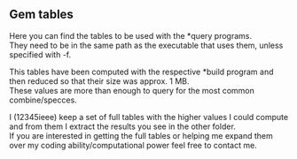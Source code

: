 Gem tables
----------

Here you can find the tables to be used with the *query programs.  
They need to be in the same path as the executable that uses them, unless specified with -f.

This tables have been computed with the respective *build program and then reduced so that their size was approx. 1 MB.  
These values are more than enough to query for the most common combine/specces.

I (12345ieee) keep a set of full tables with the higher values I could compute
and from them I extract the results you see in the other folder.  
If you are interested in getting the full tables
or helping me expand them over my coding ability/computational power feel free to contact me.
